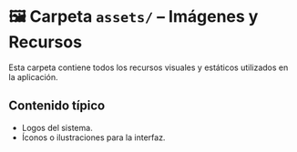 # 🖼️ Carpeta `assets/` – Imágenes y Recursos

Esta carpeta contiene todos los recursos visuales y estáticos utilizados en la aplicación.

## Contenido típico

- Logos del sistema.
- Íconos o ilustraciones para la interfaz.